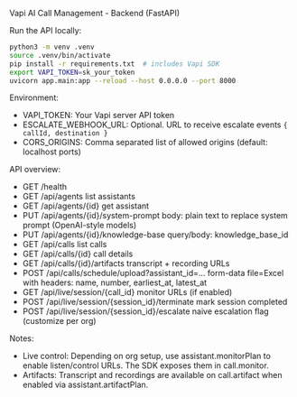 Vapi AI Call Management - Backend (FastAPI)

Run the API locally:

```bash
python3 -m venv .venv
source .venv/bin/activate
pip install -r requirements.txt  # includes Vapi SDK
export VAPI_TOKEN=sk_your_token
uvicorn app.main:app --reload --host 0.0.0.0 --port 8000
```

Environment:

- VAPI_TOKEN: Your Vapi server API token
- ESCALATE_WEBHOOK_URL: Optional. URL to receive escalate events `{ callId, destination }`
- CORS_ORIGINS: Comma separated list of allowed origins (default: localhost ports)

API overview:

- GET /health
- GET /api/agents list assistants
- GET /api/agents/{id} get assistant
- PUT /api/agents/{id}/system-prompt body: plain text to replace system prompt (OpenAI-style models)
- PUT /api/agents/{id}/knowledge-base query/body: knowledge_base_id
- GET /api/calls list calls
- GET /api/calls/{id} call details
- GET /api/calls/{id}/artifacts transcript + recording URLs
- POST /api/calls/schedule/upload?assistant_id=... form-data file=Excel with headers: name, number, earliest_at, latest_at
- GET /api/live/session/{call_id} monitor URLs (if enabled)
- POST /api/live/session/{session_id}/terminate mark session completed
- POST /api/live/session/{session_id}/escalate naive escalation flag (customize per org)

Notes:

- Live control: Depending on org setup, use assistant.monitorPlan to enable listen/control URLs. The SDK exposes them in call.monitor.
- Artifacts: Transcript and recordings are available on call.artifact when enabled via assistant.artifactPlan.

